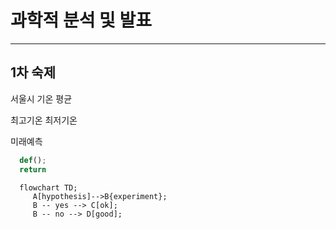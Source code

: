# 과학적 분석 및 발표
----
## 1차 숙제
서울시 기온 평균

최고기온 최저기온

미래예측


```python
  def();
  return
```

```mermaid
  flowchart TD;
     A[hypothesis]-->B{experiment};
     B -- yes --> C[ok];
     B -- no --> D[good];

```
